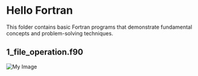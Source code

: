 # Hello Fortran
This folder contains basic Fortran programs that demonstrate fundamental concepts and problem-solving techniques.

## 1_file_operation.f90
![My Image]([https://mmm.sh/path/to/image.jpg](https://mmm.sh/img/art/muntasir_alam.jpg))
